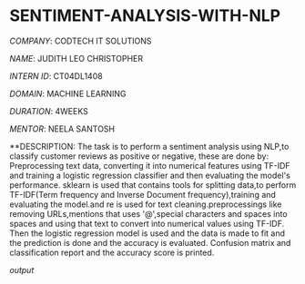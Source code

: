# SENTIMENT-ANALYSIS-WITH-NLP

*COMPANY*: CODTECH IT SOLUTIONS

*NAME*: JUDITH LEO CHRISTOPHER

*INTERN ID*: CT04DL1408

*DOMAIN*: MACHINE LEARNING

*DURATION*: 4WEEKS

*MENTOR*: NEELA SANTOSH

**DESCRIPTION: The task is to perform a sentiment analysis using NLP,to classify customer reviews as positive or negative, these are done by: Preprocessing text data, converting it into numerical features using TF-IDF and training a logistic regression classifier and then evaluating the model's performance. sklearn is used that contains tools for splitting data,to perform TF-IDF(Term frequency and Inverse Document frequency),training and evaluating the model.and re is used for text cleaning.preprocessings like removing URLs,mentions that uses '@',special characters and spaces into spaces and using that text to convert into numerical values using TF-IDF. Then the logistic regression model is used and the data is made to fit and the prediction is done and the accuracy is evaluated. Confusion matrix and classification report and the accuracy score is printed.

*output*

